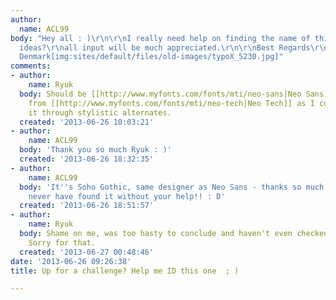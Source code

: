 ```yaml
---
author:
  name: ACL99
body: "Hey all : )\r\n\r\nI really need help on finding the name of this font.  Any
  ideas?\r\nall input will be much appreciated.\r\n\r\nBest Regards\r\nChristina from
  Denmark[img:sites/default/files/old-images/typoX_5230.jpg]"
comments:
- author:
    name: Ryuk
  body: Should be [[http://www.myfonts.com/fonts/mti/neo-sans|Neo Sans]] with /g borrowed
    from [[http://www.myfonts.com/fonts/mti/neo-tech|Neo Tech]] as I couldn't find
    it through stylistic alternates.
  created: '2013-06-26 10:03:21'
- author:
    name: ACL99
  body: 'Thank you so much Ryuk : )'
  created: '2013-06-26 18:32:35'
- author:
    name: ACL99
  body: 'It''s Soho Gothic, same designer as Neo Sans - thanks so much Ryuk, I would
    never have found it without your help!! : D'
  created: '2013-06-26 18:51:57'
- author:
    name: Ryuk
  body: Shame on me, was too hasty to conclude and haven't even checked Soho Gothic...
    Sorry for that.
  created: '2013-06-27 00:48:46'
date: '2013-06-26 09:26:38'
title: Up for a challenge? Help me ID this one  ; )

---
```

